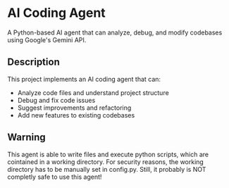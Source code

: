 # AI Coding Agent

A Python-based AI agent that can analyze, debug, and modify codebases using Google's Gemini API.

## Description

This project implements an AI coding agent that can:
- Analyze code files and understand project structure
- Debug and fix code issues
- Suggest improvements and refactoring
- Add new features to existing codebases

## Warning

This agent is able to write files and execute python scripts, which are cointained in a working directory. For security reasons, the working directory has to be manually set in config.py. Still, it probably is NOT completly safe to use this agent!